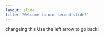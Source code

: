 ```yaml
---
layout: slide
title: "Welcome to our second slide!"
---
```

changeing this
Use the left arrow to go back!
